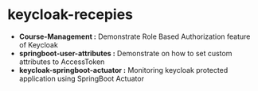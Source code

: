 # keycloak-recepies

* **Course-Management :**  Demonstrate Role Based Authorization feature of Keycloak
* **springboot-user-attributes :**  Demonstrate on how to set custom attributes to AccessToken
* **keycloak-springboot-actuator :** Monitoring keycloak protected application using SpringBoot Actuator

